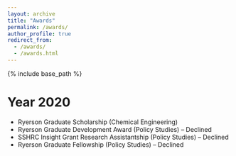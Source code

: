 ```yaml
---
layout: archive
title: "Awards"
permalink: /awards/
author_profile: true
redirect_from:
  - /awards/
  - /awards.html
---
```


{% include base_path %}

Year 2020
======
* Ryerson Graduate Scholarship (Chemical Engineering) 
*	Ryerson Graduate Development Award (Policy Studies) – Declined
*	SSHRC Insight Grant Research Assistantship (Policy Studies) – Declined
*	Ryerson Graduate Fellowship (Policy Studies) – Declined

